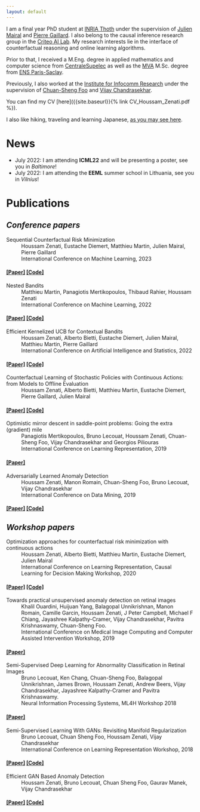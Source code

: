 ```yaml
---
layout: default
---
```


I am a final year PhD student at [INRIA Thoth](https://team.inria.fr/thoth/) under the supervision of [Julien Mairal](https://lear.inrialpes.fr/people/mairal/) and [Pierre Gaillard](http://pierre.gaillard.me/). I also belong to the causal inference research group in the [Criteo AI Lab](https://ailab.criteo.com/research-team/). My research interests lie in the interface of counterfactual reasoning and online learning algorithms. 

Prior to that, I received a M.Eng. degree in applied mathematics and computer science from [CentraleSupelec](https://www.centralesupelec.fr/) as well as the [MVA](https://www.master-mva.com/) M.Sc. degree from [ENS Paris-Saclay](https://ens-paris-saclay.fr/).

Previously, I also worked at the [Institute for Infocomm Research](https://www.a-star.edu.sg/i2r) under the supervision of [Chuan-Sheng Foo](http://ai.stanford.edu/~csfoo/) and [Vijay Chandrasekhar](https://scholar.google.com/citations?user=KUt4JCAAAAAJ&hl=en).

You can find my CV [here]({{site.baseurl}}{% link CV_Houssam_Zenati.pdf %}).

I also like hiking, traveling and learning Japanese, [as you may see here](./another-page.html).

# News

* July 2022: I am attending **ICML22** and will be presenting a poster, see you in _Baltimore_!
* July 2022: I am attending the **EEML** summer school in Lithuania, see you in _Vilnius_!


# Publications


## _Conference papers_

<dl>
<dt>Sequential Counterfactual Risk Minimization</dt>
<dd>Houssam Zenati, Eustache Diemert, Matthieu Martin, Julien Mairal, Pierre Gaillard</dd>
<dd>International Conference on Machine Learning, 2023</dd>
<h4>
<a class="label label-info" href="https://arxiv.org/pdf/2302.12120.pdf">[Paper]</a>
<a class="label label-info" href="https://github.com/criteo-research/sequential-conterfactual-risk-minimization">[Code]</a></h4>

<dt>Nested Bandits</dt>
<dd>Matthieu Martin, Panagiotis Mertikopoulos, Thibaud Rahier, Houssam Zenati</dd>
<dd>International Conference on Machine Learning, 2022</dd>
<h4>
<a class="label label-info" href="https://proceedings.mlr.press/v162/martin22a/martin22a.pdf">[Paper]</a>
<a class="label label-info" href="https://github.com/criteo-research/Nested-Exponential-Weights">[Code]</a></h4>

<dt>Efficient Kernelized UCB for Contextual Bandits </dt>
<dd>Houssam Zenati, Alberto Bietti, Eustache Diemert, Julien Mairal, Matthieu Martin, Pierre Gaillard</dd>
<dd>International Conference on Artificial Intelligence and Statistics, 2022</dd>
<h4>
<a class="label label-info" href="https://proceedings.mlr.press/v151/zenati22a.html">[Paper]</a>
<a class="label label-info" href="https://github.com/criteo-research/Efficient-Kernel-UCB">[Code]</a></h4>

<dt>Counterfactual Learning of Stochastic Policies with Continuous Actions: from Models to Offline Evaluation </dt>
<dd>Houssam Zenati, Alberto Bietti, Matthieu Martin, Eustache Diemert, Pierre Gaillard, Julien Mairal</dd>
<h4>
<a class="label label-info" href="https://arxiv.org/pdf/2004.11722.pdf">[Paper]</a>
<a class="label label-info" href="https://github.com/criteo-research/optimization-continuous-action-crm">[Code]</a></h4>

<dt>Optimistic mirror descent in saddle-point problems: Going the extra (gradient) mile </dt>
<dd>Panagiotis Mertikopoulos, Bruno Lecouat, Houssam Zenati, Chuan-Sheng Foo, Vijay Chandrasekhar and Georgios Piliouras</dd>
<dd>International Conference on Learning Representation, 2019</dd>
<h4>
<a class="label label-info" href="https://openreview.net/pdf?id=Bkg8jjC9KQ">[Paper]</a>
</h4>

<dt>Adversarially Learned Anomaly Detection </dt>
<dd>Houssam Zenati, Manon Romain, Chuan-Sheng Foo, Bruno Lecouat, Vijay Chandrasekhar</dd>
<dd>International Conference on Data Mining, 2019</dd>
<h4>
<a class="label label-info" href="https://arxiv.org/pdf/1812.02288.pdf">[Paper]</a>
<a class="label label-info" href="https://github.com/houssamzenati/Adversarially-Learned-Anomaly-Detection">[Code]</a></h4>


</dl>

## _Workshop papers_


<dl>

<dt>Optimization approaches for counterfactual risk minimization with continuous actions</dt>
<dd>Houssam Zenati, Alberto Bietti, Matthieu Martin, Eustache Diemert, Julien Mairal</dd>
<dd>International Conference on Learning Representation, Causal Learning for Decision Making Workshop, 2020</dd>
<h4>
<a class="label label-info" href="https://causalrlworkshop.github.io/program/cldm_6.html">[Paper]</a>
<a class="label label-info" href="https://github.com/criteo-research/optimization-continuous-action-crm">[Code]</a></h4>


<dt>Towards practical unsupervised anomaly detection on retinal images</dt>
<dd>Khalil Ouardini, Huijuan Yang, Balagopal Unnikrishnan, Manon Romain, Camille Garcin, Houssam Zenati, J Peter Campbell, Michael F Chiang, Jayashree Kalpathy-Cramer, Vijay Chandrasekhar, Pavitra Krishnaswamy, Chuan-Sheng Foo.</dd>
<dd>International Conference on Medical Image
Computing and Computer Assisted Intervention Workshop, 2019</dd>
<h4>
<a class="label label-info" href="https://link.springer.com/chapter/10.1007/978-3-030-33391-1_26">[Paper]</a></h4>


<dt>Semi-Supervised Deep Learning for Abnormality Classification in Retinal Images</dt>
<dd>Bruno Lecouat, Ken Chang, Chuan-Sheng Foo, Balagopal Unnikrishnan, James Brown, Houssam Zenati, Andrew Beers, Vijay Chandrasekhar, Jayashree Kalpathy-Cramer and Pavitra Krishnaswamy.</dd>
<dd>Neural Information Processing Systems, ML4H Workshop 2018</dd>
<h4>
<a class="label label-info" href="https://arxiv.org/pdf/1812.07832.pdf">[Paper]</a>
</h4>

<dt>Semi-Supervised Learning With GANs: Revisiting Manifold Regularization</dt>
<dd>Bruno Lecouat, Chuan Sheng Foo, Houssam Zenati, Vijay Chandrasekhar</dd>
<dd>International Conference on Learning Representation Workshop, 2018</dd>
<h4>
<a class="label label-info" href="https://arxiv.org/pdf/1805.08957.pdf">[Paper]</a>
<a class="label label-info" href="https://github.com/bruno-31/GAN-manifold-regularization">[Code]</a></h4>

<dt>Efficient GAN Based Anomaly Detection</dt>
<dd>Houssam Zenati, Bruno Lecouat, Chuan Sheng Foo, Gaurav Manek, Vijay Chandrasekhar</dd>
<h4>
<a class="label label-info" href="https://arxiv.org/pdf/1802.06222.pdf">[Paper]</a>
<a class="label label-info" href="https://github.com/houssamzenati/Efficient-GAN-Anomaly-Detection">[Code]</a>
</h4>
</dl>
